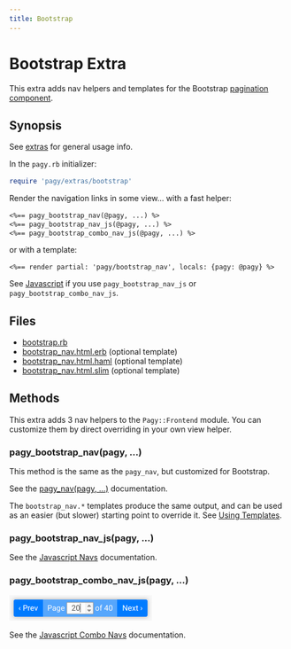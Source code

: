 ```yaml
---
title: Bootstrap
---
```

# Bootstrap Extra

This extra adds nav helpers and templates for the Bootstrap [pagination component](https://getbootstrap.com/docs/4.1/components/pagination).

## Synopsis

See [extras](../extras.md) for general usage info.

In the `pagy.rb` initializer:

```ruby
require 'pagy/extras/bootstrap'
```

Render the navigation links in some view...
with a fast helper:

```erb
<%== pagy_bootstrap_nav(@pagy, ...) %>
<%== pagy_bootstrap_nav_js(@pagy, ...) %>
<%== pagy_bootstrap_combo_nav_js(@pagy, ...) %>
```

or with a template:

```erb
<%== render partial: 'pagy/bootstrap_nav', locals: {pagy: @pagy} %>
```

See [Javascript](../api/javascript.md) if you use `pagy_bootstrap_nav_js` or `pagy_bootstrap_combo_nav_js`.

## Files

- [bootstrap.rb](https://github.com/ddnexus/pagy/blob/master/lib/pagy/extras/bootstrap.rb)
- [bootstrap_nav.html.erb](https://github.com/ddnexus/pagy/blob/master/lib/templates/bootstrap_nav.html.erb) (optional template)
- [bootstrap_nav.html.haml](https://github.com/ddnexus/pagy/blob/master/lib/templates/bootstrap_nav.html.haml) (optional template)
- [bootstrap_nav.html.slim](https://github.com/ddnexus/pagy/blob/master/lib/templates/bootstrap_nav.html.slim) (optional template)

## Methods

This extra adds 3 nav helpers to the `Pagy::Frontend` module. You can customize them by direct overriding in your own view helper.

### pagy_bootstrap_nav(pagy, ...)

This method is the same as the `pagy_nav`, but customized for Bootstrap.

See the [pagy_nav(pagy, ...)](../api/frontend.md#pagy_navpagy-) documentation.

The `bootstrap_nav.*` templates produce the same output, and can be used as an easier (but slower) starting point to override it. See [Using Templates](../how-to.md#using-templates).

### pagy_bootstrap_nav_js(pagy, ...)

See the [Javascript Navs](../api/javascript.md#javascript-navs) documentation.

### pagy_bootstrap_combo_nav_js(pagy, ...)

![bootstrap_combo_nav_js](../assets/images/bootstrap_combo_nav_js-g.png)

See the [Javascript Combo Navs](../api/javascript.md#javascript-combo-navs) documentation.

